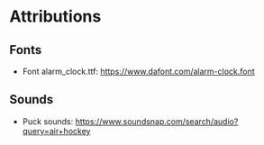 # Attributions

## Fonts
- Font alarm_clock.ttf: https://www.dafont.com/alarm-clock.font
 
## Sounds

-  Puck sounds: https://www.soundsnap.com/search/audio?query=air+hockey